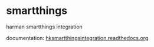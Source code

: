 # smartthings
harman smartthings integration

documentation: [hksmartthingsintegration.readthedocs.org](http://hksmartthingsintegration.readthedocs.org/en/latest/)
